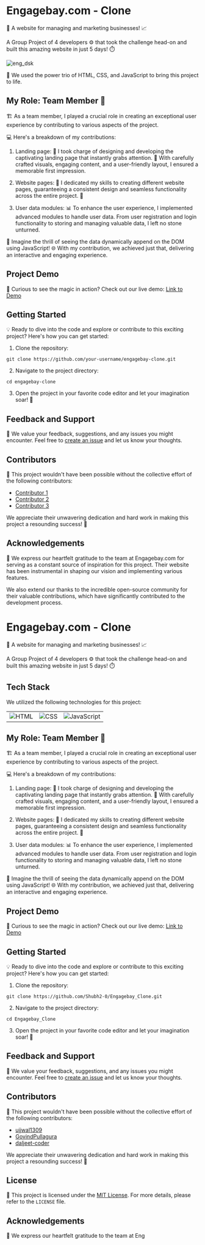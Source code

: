 # Engagebay.com - Clone

🚀 A website for managing and marketing businesses! 📈

A Group Project of 4 developers ⚙️ that took the challenge head-on and built this amazing website in just 5 days! ⏱️

![eng_dsk](https://user-images.githubusercontent.com/80110392/213511765-8deba6f8-f7bb-4304-a833-9f7dee7c7575.gif)


🔧 We used the power trio of HTML, CSS, and JavaScript to bring this project to life.

## My Role: Team Member 👥

🏗️ As a team member, I played a crucial role in creating an exceptional user experience by contributing to various aspects of the project.

💻 Here's a breakdown of my contributions:

1. Landing page: 🚀 I took charge of designing and developing the captivating landing page that instantly grabs attention. 🌟 With carefully crafted visuals, engaging content, and a user-friendly layout, I ensured a memorable first impression.

2. Website pages: 📄 I dedicated my skills to creating different website pages, guaranteeing a consistent design and seamless functionality across the entire project. 🎨

3. User data modules: 📊 To enhance the user experience, I implemented advanced modules to handle user data. From user registration and login functionality to storing and managing valuable data, I left no stone unturned.

📸 Imagine the thrill of seeing the data dynamically append on the DOM using JavaScript! 🌐 With my contribution, we achieved just that, delivering an interactive and engaging experience.

## Project Demo

👀 Curious to see the magic in action? Check out our live demo: [Link to Demo](https://example.com)

## Getting Started

💡 Ready to dive into the code and explore or contribute to this exciting project? Here's how you can get started:

1. Clone the repository:
```
git clone https://github.com/your-username/engagebay-clone.git
```

2. Navigate to the project directory:
```
cd engagebay-clone
```

3. Open the project in your favorite code editor and let your imagination soar! 🚀

## Feedback and Support

💌 We value your feedback, suggestions, and any issues you might encounter. Feel free to [create an issue](https://github.com/your-username/engagebay-clone/issues) and let us know your thoughts.

## Contributors

🙌 This project wouldn't have been possible without the collective effort of the following contributors:

- [Contributor 1](https://github.com/contributor1)
- [Contributor 2](https://github.com/contributor2)
- [Contributor 3](https://github.com/contributor3)

We appreciate their unwavering dedication and hard work in making this project a resounding success! 🎉


## Acknowledgements

🙏 We express our heartfelt gratitude to the team at Engagebay.com for serving as a constant source of inspiration for this project. Their website has been instrumental in shaping our vision and implementing various features.

We also extend our thanks to the incredible open-source community for their valuable contributions, which have significantly contributed to the development process.

# Engagebay.com - Clone

🚀 A website for managing and marketing businesses! 📈

A Group Project of 4 developers ⚙️ that took the challenge head-on and built this amazing website in just 5 days! ⏱️

## Tech Stack

We utilized the following technologies for this project:

<div align="center">

|   |   |   |
| - | - | - |
| <img src="https://img.icons8.com/color/48/000000/html-5--v1.png" alt="HTML" /> | <img src="https://img.icons8.com/color/48/000000/css3.png" alt="CSS" /> | <img src="https://img.icons8.com/color/48/000000/javascript--v1.png" alt="JavaScript" /> |

</div>

## My Role: Team Member 👥

🏗️ As a team member, I played a crucial role in creating an exceptional user experience by contributing to various aspects of the project.

💻 Here's a breakdown of my contributions:

1. Landing page: 🚀 I took charge of designing and developing the captivating landing page that instantly grabs attention. 🌟 With carefully crafted visuals, engaging content, and a user-friendly layout, I ensured a memorable first impression.

2. Website pages: 📄 I dedicated my skills to creating different website pages, guaranteeing a consistent design and seamless functionality across the entire project. 🎨

3. User data modules: 📊 To enhance the user experience, I implemented advanced modules to handle user data. From user registration and login functionality to storing and managing valuable data, I left no stone unturned.

📸 Imagine the thrill of seeing the data dynamically append on the DOM using JavaScript! 🌐 With my contribution, we achieved just that, delivering an interactive and engaging experience.

## Project Demo

👀 Curious to see the magic in action? Check out our live demo: [Link to Demo](https://example.com)

## Getting Started

💡 Ready to dive into the code and explore or contribute to this exciting project? Here's how you can get started:

1. Clone the repository:
```
git clone https://github.com/Shubh2-0/Engagebay_Clone.git
```

2. Navigate to the project directory:
```
cd Engagebay_Clone
```

3. Open the project in your favorite code editor and let your imagination soar! 🚀

## Feedback and Support

💌 We value your feedback, suggestions, and any issues you might encounter. Feel free to [create an issue](https://github.com/Shubh2-0/Engagebay_Clone/issues) and let us know your thoughts.

## Contributors

🙌 This project wouldn't have been possible without the collective effort of the following contributors:

- [ujjwal1309](https://github.com/ujjwal1309)
- [GovindPullagura](https://github.com/GovindPullagura)
- [daljeet-coder](https://github.com/daljeet-coder)

We appreciate their unwavering dedication and hard work in making this project a resounding success! 🎉

## License

📜 This project is licensed under the [MIT License](https://opensource.org/licenses/MIT). For more details, please refer to the `LICENSE` file.

## Acknowledgements

🙏 We express our heartfelt gratitude to the team at Eng
